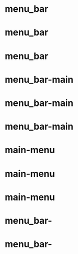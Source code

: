# menu_bar
# menu_bar
# menu_bar
# menu_bar-main
# menu_bar-main
# menu_bar-main
# main-menu
# main-menu
# main-menu
# menu_bar-
# menu_bar-

